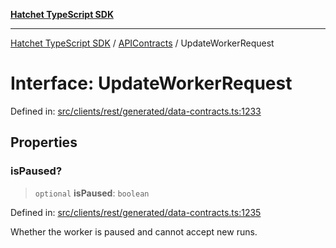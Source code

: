[**Hatchet TypeScript SDK**](../../../../README.md)

***

[Hatchet TypeScript SDK](../../../../README.md) / [APIContracts](../README.md) / UpdateWorkerRequest

# Interface: UpdateWorkerRequest

Defined in: [src/clients/rest/generated/data-contracts.ts:1233](https://github.com/hatchet-dev/hatchet/blob/0288a24f2e9f14787135b399bd47182f4d1260d9/sdks/typescript/src/clients/rest/generated/data-contracts.ts#L1233)

## Properties

### isPaused?

> `optional` **isPaused**: `boolean`

Defined in: [src/clients/rest/generated/data-contracts.ts:1235](https://github.com/hatchet-dev/hatchet/blob/0288a24f2e9f14787135b399bd47182f4d1260d9/sdks/typescript/src/clients/rest/generated/data-contracts.ts#L1235)

Whether the worker is paused and cannot accept new runs.
